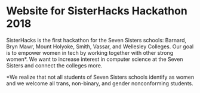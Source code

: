 # Website for SisterHacks Hackathon 2018
SisterHacks is the first hackathon for the Seven Sisters schools: Barnard, Bryn Mawr, Mount Holyoke, Smith, Vassar, and Wellesley Colleges. Our goal is to empower women in tech by working together with other strong women*. We want to increase interest in computer science at the Seven Sisters and connect the colleges more.

*We realize that not all students of Seven Sisters schools identify as women and we welcome all trans, non-binary, and gender nonconforming students.
